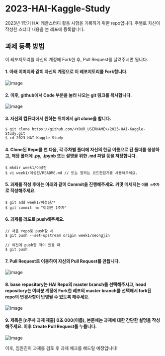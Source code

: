 # 2023-HAI-Kaggle-Study
2023년 1학기 HAI 캐글스터디 활동 사항을 기록하기 위한 repo입니다.
주별로 자신이 작성한 스터디 내용을 본 레포에 등록합니다.

## 과제 등록 방법

이 레포지토리를 자신의 계정에 Fork한 후, Pull Request를 날려주시면 됩니다.

#### 1. 아래 이미지와 같이 자신의 계정으로 이 레포지토리를 Fork합니다.

![image](https://user-images.githubusercontent.com/44901828/229419810-c85cb7d7-f081-4c72-ba72-b3a985ec89fa.png)

#### 2. 이후, github에서 Code 부분을 눌러 나오는 git 링크를 복사합니다.
 
![image](https://user-images.githubusercontent.com/44901828/229420011-a26b7509-7f03-498a-bebc-b971f3dc6d64.png)

#### 3. 자신의 컴퓨터에서 원하는 위치에서 git clone을 합니다.

```shell
$ git clone https://github.com/<YOUR_USERNAME>/2023-HAI-Kaggle-Study.git
$ cd 2023-HAI-Kaggle-Study
```

#### 4. Clone된 Repo를 연 다음, 각 주차별 폴더에 자신의 한글 이름으로 된 폴더를 생성하고, 해당 폴더에 .py, .ipynb 또는 설명을 위한 .md 파일 등을 저장합니다.

```
$ mkdir week1/이성진
$ vi week1/이성진/README.md // 또는 원하는 코드편집기를 사용해주세요.
```

#### 5. 과제를 작성 후에는 아래와 같이 Commit을 진행해주세요. 커밋 메세지는 `이름 n주차`로 작성해주세요. 

```
$ git add week1/이성진/*
$ git commit -m "이성진 1주차"
```

#### 6. 과제를 레포로 push해주세요.

```
// 처음 repo로 push할 시
$ git push --set-upstream origin week1/seongjin

// 이전에 push한 적이 있을 때
$ git push
```

#### 7. Pull Request로 이동하여 자신의 Pull Request를 만듭니다.

![image](https://user-images.githubusercontent.com/44901828/229422285-9b49efb8-1839-4cf2-9c0b-4bead18264f5.png)

#### 8. base repository는 HAI Repo의 master branch를 선택해주시고, head repository는 여러분 계정에 Fork한 레포의 master branch를 선택해서 fork된 repo의 변경사항이 반영될 수 있도록 해주세요.

![image](https://user-images.githubusercontent.com/44901828/229422893-d8794c4c-5723-4baa-8439-ddfc8533a0e3.png)

#### 9. 제목은 [n주차 과제 제출] 0조 000(이름), 본문에는 과제에 대한 간단한 설명을 작성해주세요. 이후 Create Pull Request를 누릅니다.

![image](https://user-images.githubusercontent.com/44901828/229423543-0ce4087b-b6e2-441f-9fa7-753217512e57.png)

이후, 임원진이 과제를 검토 후 과제 체크를 해드릴 예정입니다!
